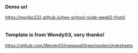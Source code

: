 

### Demo url
https://moriko232.github.io/hex-school-node-week5-front/

# 

### Template is from Wendy03, very thanks!
https://github.com/Wendy03/metawall/tree/master/stylesheets


